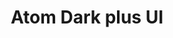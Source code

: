 ---
layout: default
title: Atom Dark plus UI
link: https://atom.io/themes/atom-dark-plus-ui
description: A dark UI theme for Atom forked from Atom Dark UI theme.
---